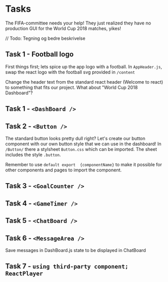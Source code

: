 # Tasks
The FIFA-committee needs your help! They just realized they have no production GUI for the World Cup 2018 matches, yikes!

// Todo: Tegning og bedre beskrivelse

## Task 1 - Football logo

First things first; lets spice up the app logo with a football. 
In `AppHeader.js`, swap the react logo with the football svg provided in `/content`

Change the header text from the standard react header (Welcome to react) to something that fits our project. What about "World Cup 2018 Dashboard"?

## Task 1 - ``<DashBoard />``

## Task 2 - ```<Button />```
The standard button looks pretty dull right? Let's create our button component with our own button style that we can use in the dashboard! 
In `/Button/` there a stylsheet `Button.css` which can be imported. The sheet includes the style `.button`.

Remember to use `default export  {componentName}` to make it possible for other components and pages to import the component.

## Task 3 - ``<GoalCounter />`` 

## Task 4 - ``<GameTimer />``

## Task 5 - ``<ChatBoard />``

## Task 6 - ``<MessageArea />``
Save messages in DashBoard.js state to be displayed in ChatBoard

## Task 7 - ``using third-party component; ReactPlayer``
